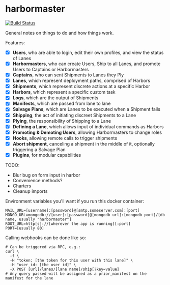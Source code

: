 # harbormaster

[![Build Status](https://travis-ci.org/trueandco/harbormaster.svg?branch=master)](https://travis-ci.org/trueandco/harbormaster)

General notes on things to do and how things work.

Features:

- [x] **Users**, who are able to login, edit their own profiles, and view the status of Lanes
- [x] **Harbormasters**, who can create Users, Ship to all Lanes, and promote Users to Captains or Harbormasters
- [x] **Captains**, who can sent Shipments to Lanes they Ply
- [x] **Lanes**, which represent deployment paths, comprised of Harbors
- [x] **Shipments**, which represent discrete actions at a specific Harbor
- [x] **Harbors**, which represent a specific custom task
- [x] **Logs**, which are the output of Shipments
- [x] **Manifests**, which are passed from lane to lane
- [x] **Salvage Plans**, which are Lanes to be executed when a Shipment fails
- [x] **Shipping**, the act of initiating discreet Shipments to a Lane
- [x] **Plying**, the responsibility of Shipping to a Lane
- [x] **Defining a Lane**, which allows input of individual commands as Harbors
- [x] **Promoting & Demoting Users**, allowing Harbormasters to change roles
- [x] **Hooks**, allowing remote calls to trigger shipments
- [x] **Abort shipment**, canceling a shipment in the middle of it, optionally triggering a Salvage Plan
- [x] **Plugins**, for modular capabilities

TODO:
- Blur bug on form input in harbor
- Convenience methods?
- Charters
- Cleanup imports

Environment variables you'll want if you run this docker container:

```
MAIL_URL=[username]:[password]@[smtp.someserver.com]:[port]
MONGO_URL=mongodb://[user]:[password]@[mongodb url]:[mongodb port]/[db name, usually "harbormaster"]
ROOT_URL=http[s]://[wherever the app is running][:port]
PORT=[usually 80]
```

Calling webhooks can be done like so:
```
# Can be triggered via RPC, e.g.:
curl \
  -f \
  -H "token: [the token for this user with this lane]" \
  -H "user_id: [the user id]" \
  -X POST [url]/lanes/[lane name]/ship[?key=value]
# Any query passed will be assigned as a prior_manifest on the manifest for the lane
```
